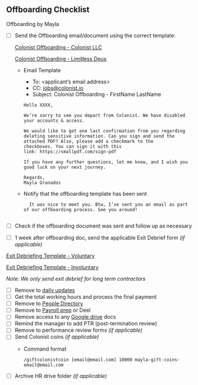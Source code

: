 ## Offboarding Checklist

Offboarding by Mayla

- [ ]  Send the Offboarding email/document using the correct template:
    
    [Colonist Offboarding - Colonist LLC](<https://docs.google.com/document/d/1C5OzSECwRpP4gi3R0YqOADpfbZdDL6i1Iq3xkRSrkqk/edit>)

    [Colonist Offboarding - Limitless Deus](< https://docs.google.com/document/d/1J5wMbVW3tHApOJ59WB-y38Csn6Iq6r2dzXsi6JdcVKs/edit>)

    
    - Email Template
        - To: <applicant’s email address>
        - CC: jobs@colonist.io
        - Subject: Colonist Offboarding - FirstName LastName

        ```
        Hello XXXX,
        
        We’re sorry to see you depart from Colonist. We have disabled your accounts & access.
        
        We would like to get one last confirmation from you regarding deleting sensitive information. Can you sign and send the attached PDF? Also, please add a checkmark to the checkboxes. You can sign it with this link: https://smallpdf.com/sign-pdf
        
        If you have any further questions, let me know, and I wish you good luck on your next journey.
        
        Regards,
        Mayla Granados
        ```
    - Notify that the offboarding template has been sent
      ```
        It was nice to meet you. Btw, I’ve sent you an email as part of our offboarding process. See you around!
        
- [ ]  Check if the offboarding document was sent and follow up as necessary
- [ ]  1 week after offboarding doc, send the applicable Exit Debrief form _(if applicable)_


  [Exit Debriefing Template - Voluntary](<https://docs.google.com/document/d/1M_IfejgbdGQonPU0bWTRCaBzIHpJdtXMTyTEYKF7amI/edit#heading=h.48koucq9bck>)


  [Exit Debriefing Template - Involuntary](<https://docs.google.com/document/d/1pFOPQzDR3HLarAUT6cGBVKJr1P2eP8B2Yjnf9bLkoog/edit#heading=h.48koucq9bck>)



  _Note: We only send exit debrief for long term contractors_

- [ ]  Remove to [daily updates](https://docs.google.com/spreadsheets/u/1/d/1RMuCN_N59FxNdzroMLrJoGyqkaJcpol_TiegCcRb69w/edit#gid=1434872478)
- [ ]  Get the total working hours and process the final payment
- [ ]  Remove to [People Directory](https://docs.google.com/spreadsheets/d/16zkC6v-kRlF_fA1vC8iW5viiz_lf2VC-gxu-u7LRNsc/edit#gid=580818018)
- [ ]  Remove to [Payroll prep](https://www.notion.so/2022-Payroll-Prep-74d6a11461b6406f846fbdded19fc241?pvs=21) or Deel
- [ ]  Remove access to any [Google drive](https://drive.google.com/drive/u/1/folders/0AIr_P5V4A0RrUk9PVA) docs
- [ ]  Remind the manager to add PTR (post-termination review)
- [ ]  Remove to performance review forms _(if applicable)_
- [ ]  Send Colonist coins _(if applicable)_
    - Command format


          /giftcolonistcoin [email@email.com] 10000 mayla-gift-coins-email@email.com
    
- [ ] Archive HR drive folder _(if applicable)_
